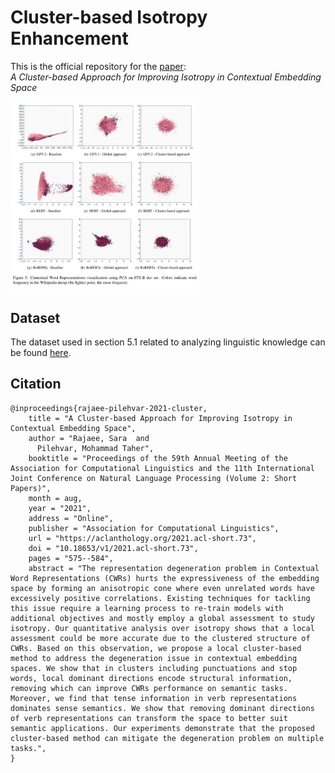 # Cluster-based Isotropy Enhancement
This is the official repository for the [paper](https://aclanthology.org/2021.acl-short.73.pdf):\
_A Cluster-based Approach for Improving Isotropy in Contextual Embedding Space_

<img src="image/word-embedding-distribution.JPG" alt="Figure 1" width="60%"/>

## Dataset
The dataset used in section 5.1 related to analyzing linguistic knowledge can be found [here](https://nlp.biu.ac.il/~ravfogs/resources/syntax_distillation/).


## Citation
```
@inproceedings{rajaee-pilehvar-2021-cluster,
    title = "A Cluster-based Approach for Improving Isotropy in Contextual Embedding Space",
    author = "Rajaee, Sara  and
      Pilehvar, Mohammad Taher",
    booktitle = "Proceedings of the 59th Annual Meeting of the Association for Computational Linguistics and the 11th International Joint Conference on Natural Language Processing (Volume 2: Short Papers)",
    month = aug,
    year = "2021",
    address = "Online",
    publisher = "Association for Computational Linguistics",
    url = "https://aclanthology.org/2021.acl-short.73",
    doi = "10.18653/v1/2021.acl-short.73",
    pages = "575--584",
    abstract = "The representation degeneration problem in Contextual Word Representations (CWRs) hurts the expressiveness of the embedding space by forming an anisotropic cone where even unrelated words have excessively positive correlations. Existing techniques for tackling this issue require a learning process to re-train models with additional objectives and mostly employ a global assessment to study isotropy. Our quantitative analysis over isotropy shows that a local assessment could be more accurate due to the clustered structure of CWRs. Based on this observation, we propose a local cluster-based method to address the degeneration issue in contextual embedding spaces. We show that in clusters including punctuations and stop words, local dominant directions encode structural information, removing which can improve CWRs performance on semantic tasks. Moreover, we find that tense information in verb representations dominates sense semantics. We show that removing dominant directions of verb representations can transform the space to better suit semantic applications. Our experiments demonstrate that the proposed cluster-based method can mitigate the degeneration problem on multiple tasks.",
}
```
